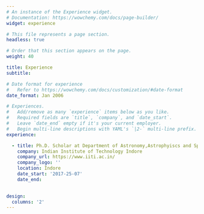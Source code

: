 ```yaml
---
# An instance of the Experience widget.
# Documentation: https://wowchemy.com/docs/page-builder/
widget: experience

# This file represents a page section.
headless: true

# Order that this section appears on the page.
weight: 40

title: Experience
subtitle:

# Date format for experience
#   Refer to https://wowchemy.com/docs/customization/#date-format
date_format: Jan 2006

# Experiences.
#   Add/remove as many `experience` items below as you like.
#   Required fields are `title`, `company`, and `date_start`.
#   Leave `date_end` empty if it's your current employer.
#   Begin multi-line descriptions with YAML's `|2-` multi-line prefix.
experience:

  - title: Ph.D. Scholar at Department of Astronomy,Astrophyiscs and Space Engineering 
    company: Indian Institute of Technology Indore
    company_url: https://www.iiti.ac.in/
    company_logo: ''
    location: Indore
    date_start: '2017-25-07'
    date_end: 
  

design:
  columns: '2'
---
```

